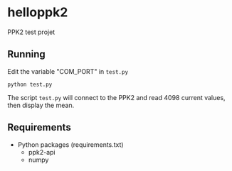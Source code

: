 # helloppk2

PPK2 test projet

## Running

Edit the variable "COM_PORT" in ``test.py``

``python test.py``

The script ``test.py`` will connect to the PPK2 and read 4098 current values, then display the mean.

## Requirements
- Python packages (requirements.txt)
  - ppk2-api
  - numpy

